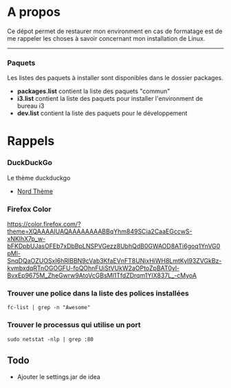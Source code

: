 # A propos

Ce dépot permet de restaurer mon environment en cas de formatage est de me rappeler les choses à savoir concernant mon installation de Linux. 

---

### Paquets

Les listes des paquets à installer sont disponibles dans le dossier packages. 

- **packages.list** contient la liste des paquets "commun"
- **i3.list** contient la liste des paquets pour installer l'environment de bureau i3
- **dev.list** contient la liste des paquets pour le développement

# Rappels

### DuckDuckGo
Le thème duckduckgo 
 - [Nord Thème](https://duckduckgo.com/?kae=d&k7=222D32&kj=1d272b&ko=d&kaa=B48EAD&k9=5E81AC&ku=-1&k8=828e9a&kx=A3BE8C&kai=1&k18=-1&kw=n&kg=g&kz=1&kc=-1&kac=-1&kaj=m&kam=bing-maps&kak=-1&kax=-1&kaq=-1&kap=-1&kao=-1&atb=v156-6)

### Firefox Color
https://color.firefox.com/?theme=XQAAAAIUAQAAAAAAAABBqYhm849SCia2CaaEGccwS-xNKlhX7p_w-bFKDpbUJasOFEb7xDbBpLNSPVGezz8UbhQdB0GWAOD8ATi6goq1YnVG0pMl-SnqDQaOZUOSxI6hRIBBN9cVab3KfaEVnFT8UNixHiWH8LmtKyl93ZVGkBz-kvmbxdqRTnOGOGFU-foQOhnFUiStVUkW2aOPtoZpBAT0yl-BvxEp9675M_ZheGwrw9AtoVcGBsMl1TfdZDrqm1YIX837L_-cMyoA

### Trouver une police dans la liste des polices installées
```shell
fc-list | grep -n "Awesome"
```

### Trouver le processus qui utilise un port
```shell
sudo netstat -nlp | grep :80
```

## Todo
 - Ajouter le settings.jar de idea
